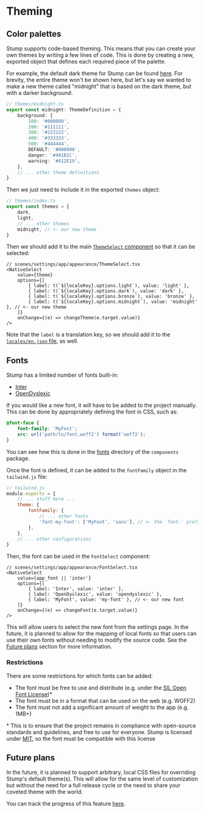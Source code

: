 # Theming

## Color palettes

Stump supports code-based theming. This means that you can create your own themes by writing a few lines of code. This is done by creating a new, exported object that defines each required piece of the palette.

For example, the default dark theme for Stump can be found [here](https://github.com/stumpapp/stump/tree/develop/packages/components/themes/dark.ts). For brevity, the entire theme won't be shown here, but let's say we wanted to make a new theme called "midnight" that is based on the dark theme, but with a darker background:

```ts
// themes/midnight.ts
export const midnight: ThemeDefinition = {
	background: {
		100: '#000000',
		200: '#111111',
		300: '#222222',
		400: '#333333',
		500: '#444444',
		DEFAULT: '#000000',
		danger: '#491B1C',
		warning: '#412E19',
	},
	// ... other theme definitions
}
```

Then we just need to include it in the exported `themes` object:

```ts
// themes/index.ts
export const themes = {
	dark,
	light,
	// ... other themes
	midnight, // <- our new theme
}
```

Then we should add it to the main [`ThemeSelect` component](https://github.com/stumpapp/stump/tree/develop/packages/browser/src/scenes/settings/app/appearance/ThemeSelect.tsx) so that it can be selected:

```tsx
// scenes/settings/app/appearance/ThemeSelect.tsx
<NativeSelect
	value={theme}
	options={[
		{ label: t(`${localeKey}.options.light`), value: 'light' },
		{ label: t(`${localeKey}.options.dark`), value: 'dark' },
		{ label: t(`${localeKey}.options.bronze`), value: 'bronze' },
		{ label: t(`${localeKey}.options.midnight`), value: 'midnight' }, // <- our new theme
	]}
	onChange={(e) => changeTheme(e.target.value)}
/>
```

Note that the `label` is a translation key, so we should add it to the [`locales/en.json` file](https://github.com/stumpapp/stump/tree/develop/packages/browser/src/i18n/locales/en.json), as well.

## Fonts

Stump has a limited number of fonts built-in:

- [Inter](https://rsms.me/inter/)
- [OpenDyslexic](https://opendyslexic.org/)

If you would like a new font, it will have to be added to the project manually. This can be done by appropriately defining the font in CSS, such as:

```css
@font-face {
	font-family: 'MyFont';
	src: url('path/to/font.woff2') format('woff2');
}
```

You can see how this is done in the [fonts](https://github.com/stumpapp/stump/tree/main/packages/components/src/font) directory of the `components` package.

Once the font is defined, it can be added to the `fontFamily` object in the `tailwind.js` file:

```js
// tailwind.js
module.exports = {
	// ... stuff here ...
	theme: {
		fontFamily: {
			// ... other fonts
			'font-my-font': ['MyFont', 'sans'], // <- the `font-` prefix is important!
		},
	},
	// ... other configurations
}
```

Then, the font can be used in the `FontSelect` component:

```tsx
// scenes/settings/app/appearance/FontSelect.tsx
<NativeSelect
	value={app_font || 'inter'}
	options={[
		{ label: 'Inter', value: 'inter' },
		{ label: 'OpenDyslexic', value: 'opendyslexic' },
		{ label: 'MyFont', value: 'my-font' }, // <- our new font
	]}
	onChange={(e) => changeFont(e.target.value)}
/>
```

This will allow users to select the new font from the settings page. In the future, it is planned to allow for the mapping of local fonts so that users can use their own fonts without needing to modify the source code. See the [Future plans](#future-plans) section for more information.

### Restrictions

There are some restrictions for which fonts can be added:

- The font must be free to use and distribute (e.g. under the [SIL Open Font License](https://opensource.org/licenses/OFL-1.1))\*
- The font must be in a format that can be used on the web (e.g. WOFF2)
- The font must not add a significant amount of weight to the app (e.g. 1MB+)

\* This is to ensure that the project remains in compliance with open-source standards and guidelines, and free to use for everyone. Stump is licensed under [MIT](https://opensource.org/licenses/MIT), so the font must be compatible with this license

## Future plans

In the future, it is planned to support arbitrary, local CSS files for overriding Stump's default theme(s). This will allow for the same level of customization but without the need for a full release cycle or the need to share your coveted theme with the world.

You can track the progress of this feature [here](https://github.com/stumpapp/stump/issues/383).
